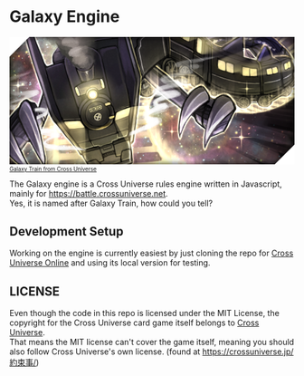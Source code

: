 # Galaxy Engine

![](spashImage.png)  
<sup><sup>
[Galaxy Train from Cross Universe](https://crossuniverse.jp/2009/01/10/%E9%8A%80%E6%B2%B3%E9%89%84%E9%81%93%E9%BE%8D%E3%80%80%E3%83%8A%E3%82%A4%E3%83%88%E3%83%BB%E3%83%89%E3%83%A9%E3%82%B4%E3%83%B399%E3%80%80lv9/)
</sup></sup>  
The Galaxy engine is a Cross Universe rules engine written in Javascript, mainly for https://battle.crossuniverse.net.  
Yes, it is named after Galaxy Train, how could you tell?



## Development Setup

Working on the engine is currently easiest by just cloning the repo for [Cross Universe Online](https://github.com/Psychpsyo/Cross-Universe-Online-Frontend) and using its local version for testing.



## LICENSE

Even though the code in this repo is licensed under the MIT License, the copyright for the Cross Universe card game itself belongs to [Cross Universe](https://crossuniverse.jp/).  
That means the MIT license can't cover the game itself, meaning you should also follow Cross Universe's own license. (found at https://crossuniverse.jp/約束事/)
